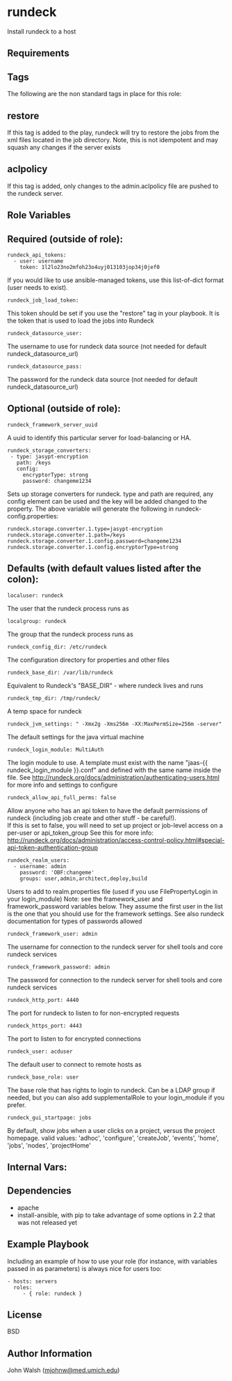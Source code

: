 rundeck
=========

Install rundeck to a host

Requirements
------------

Tags
----

The following are the non standard tags in place for this role:

## restore

If this tag is added to the play, rundeck will try to restore the jobs
from the xml files located in the job directory.  Note, this is not
idempotent and may squash any changes if the server exists

## aclpolicy

If this tag is added, only changes to the admin.aclpolicy file are pushed to 
the rundeck server.

Role Variables
--------------
## Required (outside of role):

    rundeck_api_tokens:
      - user: username
        token: 1l2lo23no2mfoh23o4uyj013103jop34j0jef0

If you would like to use ansible-managed tokens, use this
list-of-dict format (user needs to exist).

    rundeck_job_load_token:

This token should be set if you use the "restore" tag in your playbook. It is the token
that is used to load the jobs into Rundeck

    rundeck_datasource_user:

The username to use for rundeck data source (not needed for default rundeck_datasource_url)

    rundeck_datasource_pass:

The password for the rundeck data source (not needed for default rundeck_datasource_url)

## Optional (outside of role):

    rundeck_framework_server_uuid

A uuid to identify this particular server for load-balancing or HA.


    rundeck_storage_converters:
     - type: jasypt-encryption
       path: /keys
       config:
         encryptorType: strong
         password: changeme1234

Sets up storage converters for rundeck.  type and path are required, any config element can
be used and the key will be added changed to the property.  The above variable will generate
the following in rundeck-config.properties:

    rundeck.storage.converter.1.type=jasypt-encryption
    rundeck.storage.converter.1.path=/keys
    rundeck.storage.converter.1.config.password=changeme1234
    rundeck.storage.converter.1.config.encryptorType=strong

## Defaults (with default values listed after the colon):

    localuser: rundeck

The user that the rundeck process runs as

    localgroup: rundeck

The group that the rundeck process runs as

    rundeck_config_dir: /etc/rundeck

The configuration directory for properties and other files

    rundeck_base_dir: /var/lib/rundeck

Equivalent to Rundeck's "BASE_DIR" - where rundeck lives and runs

    rundeck_tmp_dir: /tmp/rundeck/

A temp space for rundeck

    rundeck_jvm_settings: " -Xmx2g -Xms256m -XX:MaxPermSize=256m -server"

The default settings for the java virtual machine

    rundeck_login_module: MultiAuth

The login module to use.  A template must exist with the name "jaas-{{ rundeck_login_module }}.conf"
and defined with the same name inside the file.  See http://rundeck.org/docs/administration/authenticating-users.html
for more info and settings to configure

    rundeck_allow_api_full_perms: false

Allow anyone who has an api token to have the default permissions of rundeck 
(including job create and other stuff - be careful!).  
If this is set to false, you will need to set up project or job-level access on a per-user or api_token_group 
See this for more info:
http://rundeck.org/docs/administration/access-control-policy.html#special-api-token-authentication-group 


    rundeck_realm_users:
      - username: admin
        password: 'OBF:changeme'
        groups: user,admin,architect,deploy,build

Users to add to realm.properties file (used if you use FilePropertyLogin in your login_module) Note:
see the framework_user and framework_password variables below.  They assume the first user in the list
is the one that you should use for the framework settings.  See also rundeck documentation for types
of passwords allowed

    rundeck_framework_user: admin 

The username for connection to the rundeck server for shell tools and core rundeck services

    rundeck_framework_password: admin 

The password for connection to the rundeck server for shell tools and core rundeck services

    rundeck_http_port: 4440

The port for rundeck to listen to for non-encrypted requests

    rundeck_https_port: 4443

The port to listen to for encrypted connections

    rundeck_user: acduser

The default user to connect to remote hosts as

    rundeck_base_role: user

The base role that has rights to login to rundeck.  Can be a LDAP group if needed,
but you can also add supplementalRole to your login_module if you prefer.

    rundeck_gui_startpage: jobs

By default, show jobs when a user clicks on a project, versus the project homepage.
valid values: 'adhoc', 'configure', 'createJob', 'events', 'home', 'jobs', 'nodes', 'projectHome'

## Internal Vars:

Dependencies
------------
- apache
- install-ansible, with pip to take advantage of some options in 2.2 that was not released yet

Example Playbook
----------------

Including an example of how to use your role (for instance, with variables passed in as parameters) is always nice for users too:

    - hosts: servers
      roles:
         - { role: rundeck }

License
-------

BSD

Author Information
------------------
John Walsh (mjohnw@med.umich.edu)
